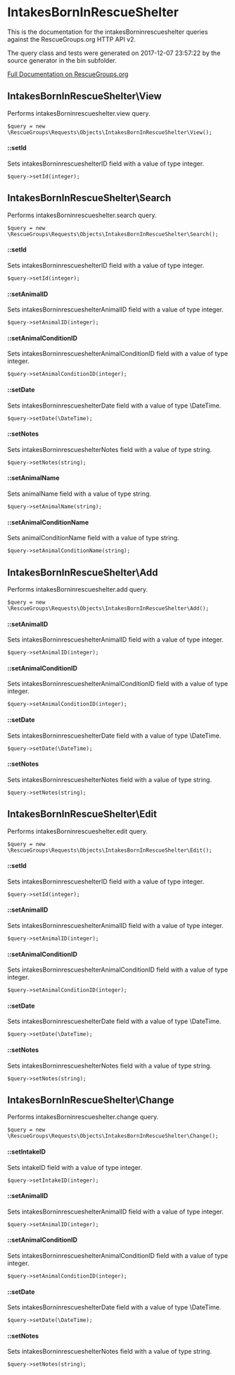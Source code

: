 # IntakesBornInRescueShelter

This is the documentation for the intakesBorninrescueshelter queries against the RescueGroups.org HTTP API v2.

The query class and tests were generated on 2017-12-07 23:57:22 by the source generator in the bin subfolder.

[Full Documentation on RescueGroups.org](https://userguide.rescuegroups.org/display/APIDG/Object+definitions#Objectdefinitions-intakesBorninrescueshelter)

## IntakesBornInRescueShelter\View

Performs intakesBorninrescueshelter.view query.

    $query = new \RescueGroups\Requests\Objects\IntakesBornInRescueShelter\View();

#### ::setId

Sets intakesBorninrescueshelterID field with a value of type integer.

    $query->setId(integer);



## IntakesBornInRescueShelter\Search

Performs intakesBorninrescueshelter.search query.

    $query = new \RescueGroups\Requests\Objects\IntakesBornInRescueShelter\Search();

#### ::setId

Sets intakesBorninrescueshelterID field with a value of type integer.

    $query->setId(integer);

#### ::setAnimalID

Sets intakesBorninrescueshelterAnimalID field with a value of type integer.

    $query->setAnimalID(integer);

#### ::setAnimalConditionID

Sets intakesBorninrescueshelterAnimalConditionID field with a value of type integer.

    $query->setAnimalConditionID(integer);

#### ::setDate

Sets intakesBorninrescueshelterDate field with a value of type \DateTime.

    $query->setDate(\DateTime);

#### ::setNotes

Sets intakesBorninrescueshelterNotes field with a value of type string.

    $query->setNotes(string);

#### ::setAnimalName

Sets animalName field with a value of type string.

    $query->setAnimalName(string);

#### ::setAnimalConditionName

Sets animalConditionName field with a value of type string.

    $query->setAnimalConditionName(string);



## IntakesBornInRescueShelter\Add

Performs intakesBorninrescueshelter.add query.

    $query = new \RescueGroups\Requests\Objects\IntakesBornInRescueShelter\Add();

#### ::setAnimalID

Sets intakesBorninrescueshelterAnimalID field with a value of type integer.

    $query->setAnimalID(integer);

#### ::setAnimalConditionID

Sets intakesBorninrescueshelterAnimalConditionID field with a value of type integer.

    $query->setAnimalConditionID(integer);

#### ::setDate

Sets intakesBorninrescueshelterDate field with a value of type \DateTime.

    $query->setDate(\DateTime);

#### ::setNotes

Sets intakesBorninrescueshelterNotes field with a value of type string.

    $query->setNotes(string);



## IntakesBornInRescueShelter\Edit

Performs intakesBorninrescueshelter.edit query.

    $query = new \RescueGroups\Requests\Objects\IntakesBornInRescueShelter\Edit();

#### ::setId

Sets intakesBorninrescueshelterID field with a value of type integer.

    $query->setId(integer);

#### ::setAnimalID

Sets intakesBorninrescueshelterAnimalID field with a value of type integer.

    $query->setAnimalID(integer);

#### ::setAnimalConditionID

Sets intakesBorninrescueshelterAnimalConditionID field with a value of type integer.

    $query->setAnimalConditionID(integer);

#### ::setDate

Sets intakesBorninrescueshelterDate field with a value of type \DateTime.

    $query->setDate(\DateTime);

#### ::setNotes

Sets intakesBorninrescueshelterNotes field with a value of type string.

    $query->setNotes(string);



## IntakesBornInRescueShelter\Change

Performs intakesBorninrescueshelter.change query.

    $query = new \RescueGroups\Requests\Objects\IntakesBornInRescueShelter\Change();

#### ::setIntakeID

Sets intakeID field with a value of type integer.

    $query->setIntakeID(integer);

#### ::setAnimalID

Sets intakesBorninrescueshelterAnimalID field with a value of type integer.

    $query->setAnimalID(integer);

#### ::setAnimalConditionID

Sets intakesBorninrescueshelterAnimalConditionID field with a value of type integer.

    $query->setAnimalConditionID(integer);

#### ::setDate

Sets intakesBorninrescueshelterDate field with a value of type \DateTime.

    $query->setDate(\DateTime);

#### ::setNotes

Sets intakesBorninrescueshelterNotes field with a value of type string.

    $query->setNotes(string);





